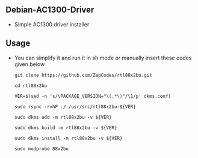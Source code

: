 ## Debian-AC1300-Driver

* Simple AC1300 driver installer



## Usage


* You can simplify it and run it in sh mode or manually insert these codes given below

    ```
    git clone https://github.com/ZapCodes/rtl88x2bu.git
    ```
    ```
    cd rtl88x2bu
    ```
    ```
    VER=$(sed -n 's/\PACKAGE_VERSION="\(.*\)"/\1/p' dkms.conf)
    ```
    ```
    sudo rsync -rvhP ./ /usr/src/rtl88x2bu-${VER}
    ```
    ```
    sudo dkms add -m rtl88x2bu -v ${VER}
    ```
    
    ```
    sudo dkms build -m rtl88x2bu -v ${VER}
    ```
    
    ```
    sudo dkms install -m rtl88x2bu -v ${VER}
    ```
    
    ```
    sudo modprobe 88x2bu
    
